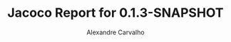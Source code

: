 ---
title: Jacoco Report for 0.1.3-SNAPSHOT
author: Alexandre Carvalho
menu_title: 0.1.3-SNAPSHOT
category: jacoco_reports
layout: iframe
iframe_url: /docs/0.1.3-SNAPSHOT/site/jacoco/index.html
order: 12
---
